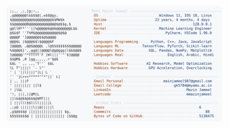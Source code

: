 <picture>
  <source srcset="https://raw.githubusercontent.com/mmazinjameel/mmazinjameel/main/dark_mode.svg?v=1741514891" media="(prefers-color-scheme: dark)">
  <img src="https://raw.githubusercontent.com/mmazinjameel/mmazinjameel/main/light_mode.svg?v=1741514891">
</picture>
